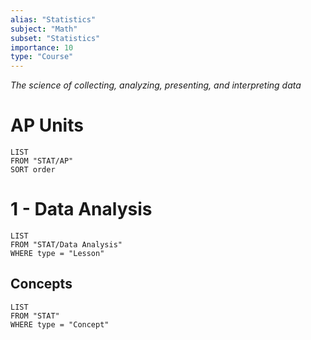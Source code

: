 ```yaml
---
alias: "Statistics"
subject: "Math"
subset: "Statistics"
importance: 10
type: "Course"
---
```


_The science of collecting, analyzing, presenting, and interpreting data_

# AP Units
```dataview
LIST
FROM "STAT/AP"
SORT order
```
# 1 - Data Analysis
```dataview
LIST
FROM "STAT/Data Analysis"
WHERE type = "Lesson"
```
## Concepts
```dataview
LIST
FROM "STAT"
WHERE type = "Concept"
```
